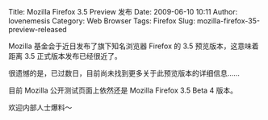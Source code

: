 Title: Mozilla Firefox 3.5 Preview 发布
Date: 2009-06-10 10:11
Author: lovenemesis
Category: Web Browser
Tags: Firefox
Slug: mozilla-firefox-35-preview-released

Mozilla 基金会于近日发布了旗下知名浏览器 Firefox 的 3.5
预览版本，这意味着距离 3.5 正式版本发布已经很近了。

很遗憾的是，已过数日，目前尚未找到更多关于此预览版本的详细信息……

目前 Mozilla 公开测试页面上依然还是 Mozilla Firefox 3.5 Beta 4 版本。

欢迎内部人士爆料～
